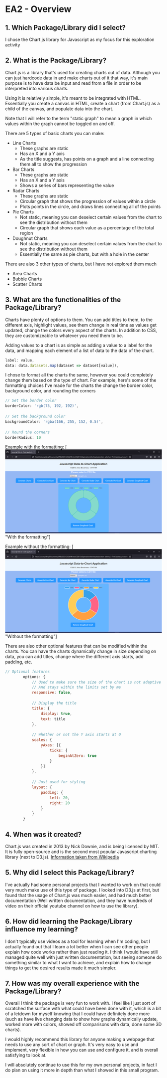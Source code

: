 # EA2 - Overview

## 1. Which Package/Library did I select?

I chose the Chart.js library for Javascript as my focus for this exploration activity

## 2. What is the Package/Library?

Chart.js is a library that's used for creating charts out of data. Although you can just hardcode data in and make charts out of it that way, it's main purpose is to have data be input and read from a file in order to be interpreted into various charts.

Using it is relatively simple, it's meant to be integrated with HTML. Essentially you create a canvas in HTML, create a chart (from Chart.js) as a child of the canvas, and populate data into the chart.

Note that I will refer to the term "static graph" to mean a graph in which values within the graph cannot be toggled on and off.

There are 5 types of basic charts you can make:
- Line Charts
    - These graphs are static
    - Has an X and a Y axis
    - As the title suggests, has points on a graph and a line connecting them all to show the progression
- Bar Charts
    - These graphs are static
    - Has an X and a Y axis
    - Shows a series of bars representing the value
- Radar Charts
    - These graphs are static
    - Circular graph that shows the progression of values within a circle
    - Plots points in the circle, and draws lines connecting all of the points
- Pie Charts
    - Not static, meaning you can deselect certain values from the chart to see the distribution without them
    - Circular graph that shows each value as a percentage of the total region
- Doughnut Charts
    - Not static, meaning you can deselect certain values from the chart to see the distribution without them
    - Essentially the same as pie charts, but with a hole in the center

There are also 3 other types of charts, but I have not explored them much
- Area Charts
- Bubble Charts
- Scatter Charts

## 3. What are the functionalities of the Package/Library?

Charts have plenty of options to them. You can add titles to them, to the different axis, highlight values, see them change in real time as values get updated, change the colors every aspect of the charts. In addition to CSS, they are customizeable to whatever you need them to be.

Adding values to a chart is as simple as adding a value to a label for the data, and mapping each element of a list of data to the data of the chart. 

```js
label: value,
data: data.datasets.map(dataset => dataset[value]),
```


I chose to format all the charts the same, however you could completely change them based on the type of chart. For example, here's some of the formatting choices I've made for the charts the change the border color, background color, and rounding the corners
```js
// Set the border color
borderColor: 'rgb(75, 192, 192)',

// Set the background color
backgroundColor: 'rgba(166, 255, 152, 0.5)',

// Round the corners
borderRadius: 10
```

Example with the formatting:
[![Image](/Screenshots/Screenshot06.png)"With the formatting"]

Example without the formatting:
[![Image](/Screenshots/Screenshot07.png)"Without the formatting"]

There are also other optional features that can be modified within the charts. You can have the charts dynamically change in size depending on data, you can add titles, change where the different axis starts, add padding, etc.

```js
// Optional features
        options: {
            // Used to make sure the size of the chart is not adaptive
            // And stays within the limits set by me
            responsive: false,

            // Display the title
            title: {
                display: true,
                text: title
            },

            // Whether or not the Y axis starts at 0
            scales: {
                yAxes: [{
                    ticks: {
                        beginAtZero: true
                    }
                }]
            },

            // Just used for styling
            layout: {
                padding: {
                    left: 20,
                    right: 20
                }
            }
        }
```

## 4. When was it created?

Chart.js was created in 2013 by Nick Downie, and is being licensed by MIT. It is fully open-source and is the second most popular Javascript charting library (next to D3.js). [Information taken from Wikipedia](https://en.wikipedia.org/wiki/Chart.js)

## 5. Why did I select this Package/Library?

I've actually had some personal projects that I wanted to work on that could very much make use of this type of package. I looked into D3.js at first, but found that the usage of Chart.js was much easier, and had much better documentation (Well written documentation, and they have hundreds of video on their official youtube channel on how to use the library).

## 6. How did learning the Package/Library influence my learning?

I don't typically use videos as a tool for learning when I'm coding, but I actually found out that I learn a lot better when I can see other people explain how code works rather than just reading it. I think I would have still managed quite well with just written documentation, but seeing someone do something similar to what I want to achieve, and explain how to change things to get the desired results made it much simpler.

## 7. How was my overall experience with the Package/Library?

Overall I think the package is very fun to work with. I feel like I just sort of scratched the surface with what could have been done with it, which is a bit of a letdown for myself knowing that I could have definitely done more (such as have live changing data to show how graphs dynamically update, worked more with colors, showed off comparisons with data, done some 3D charts).

I would highly recommend this library for anyone making a webpage that needs to use any sort of chart or graph. It's very easy to use and implement, very flexible in how you can use and configure it, and is overall satisfying to look at.

I will absolutely continue to use this for my own personal projects, in fact I do plan on using it more in depth than what I showed in this small program.
